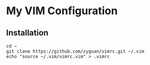 # My VIM Configuration

## Installation

    cd ~
    git clone https://github.com/zyguan/vimrc.git ~/.vim
    echo "source ~/.vim/vimrc.vim" > .vimrc
